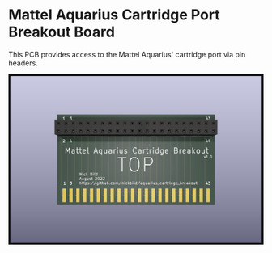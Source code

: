 # Mattel Aquarius Cartridge Port Breakout Board

This PCB provides access to the Mattel Aquarius' cartridge port via pin headers.

![](https://raw.githubusercontent.com/nickbild/aquarius_cartridge_breakout/main/media/breakout_board.jpg)

